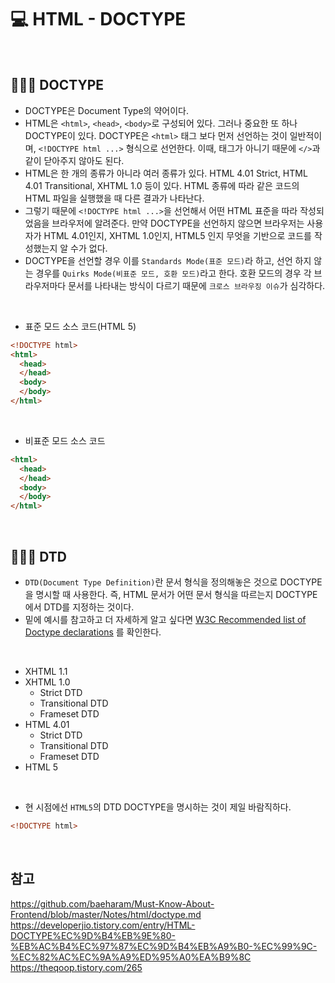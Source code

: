 # 💻 HTML - DOCTYPE
<br />

## 👨🏻‍💻 DOCTYPE
- DOCTYPE은 Document Type의 약어이다.
- HTML은 `<html>`, `<head>`, `<body>`로 구성되어 있다. 그러나 중요한 또 하나 DOCTYPE이 있다. DOCTYPE은 `<html>` 태그 보다 먼저 선언하는 것이 일반적이며, `<!DOCTYPE html ...>` 형식으로 선언한다. 이때, 태그가 아니기 때문에 `</>`과 같이 닫아주지 않아도 된다.
- HTML은 한 개의 종류가 아니라 여러 종류가 있다. HTML 4.01 Strict, HTML 4.01 Transitional, XHTML 1.0 등이 있다. HTML 종류에 따라 같은 코드의 HTML 파일을 실행했을 때 다른 결과가 나타난다.
- 그렇기 때문에 `<!DOCTYPE html ...>`을 선언해서 어떤 HTML 표준을 따라 작성되었음을 브라우저에 알려준다. 만약 DOCTYPE을 선언하지 않으면 브라우저는 사용자가 HTML 4.01인지, XHTML 1.0인지, HTML5 인지 무엇을 기반으로 코드를 작성했는지 알 수가 없다.
- DOCTYPE을 선언할 경우 이를 `Standards Mode(표준 모드)`라 하고, 선언 하지 않는 경우를 `Quirks Mode(비표준 모드, 호환 모드)`라고 한다. 호환 모드의 경우 각 브라우저마다 문서를 나타내는 방식이 다르기 때문에 `크로스 브라우징 이슈`가 심각하다.

<br />

- 표준 모드 소스 코드(HTML 5)
```html
<!DOCTYPE html>
<html>
  <head>
  </head>
  <body>
  </body>
</html>
```

<br />

- 비표준 모드 소스 코드
```html
<html>
  <head>
  </head>
  <body>
  </body>
</html>
```

<br />

## 👨🏻‍💻 DTD
- `DTD(Document Type Definition)`란 문서 형식을 정의해놓은 것으로 DOCTYPE을 명시할 때 사용한다. 즉, HTML 문서가 어떤 문서 형식을 따르는지 DOCTYPE에서 DTD를 지정하는 것이다.
- 밑에 예시를 참고하고 더 자세하게 알고 싶다면 [W3C Recommended list of Doctype declarations](https://www.w3.org/QA/2002/04/valid-dtd-list.html) 를 확인한다.

<br />

- XHTML 1.1
- XHTML 1.0
  - Strict DTD
  - Transitional DTD
  - Frameset DTD 
- HTML 4.01
  - Strict DTD
  - Transitional DTD
  - Frameset DTD
- HTML 5

<br />

- 현 시점에선 `HTML5`의 DTD DOCTYPE을 명시하는 것이 제일 바람직하다.
```html
<!DOCTYPE html>
```

<br />

## 참고
https://github.com/baeharam/Must-Know-About-Frontend/blob/master/Notes/html/doctype.md <br />
https://developerjio.tistory.com/entry/HTML-DOCTYPE%EC%9D%B4%EB%9E%80-%EB%AC%B4%EC%97%87%EC%9D%B4%EB%A9%B0-%EC%99%9C-%EC%82%AC%EC%9A%A9%ED%95%A0%EA%B9%8C <br />
https://theqoop.tistory.com/265 <br />
